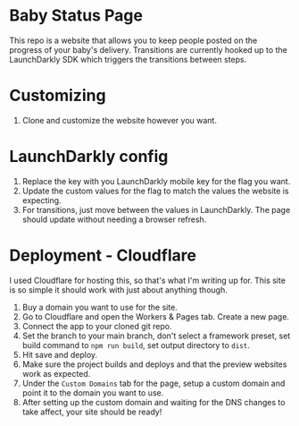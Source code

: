 # Baby Status Page
This repo is a website that allows you to keep people posted on the progress of your baby's delivery. Transitions are currently hooked up to the LaunchDarkly SDK which triggers the transitions between steps.

# Customizing
1. Clone and customize the website however you want.

# LaunchDarkly config
1. Replace the key with you LaunchDarkly mobile key for the flag you want. 
2. Update the custom values for the flag to match the values the website is expecting. 
3. For transitions, just move between the values in LaunchDarkly. The page should update without needing a browser refresh. 

# Deployment - Cloudflare
I used Cloudflare for hosting this, so that's what I'm writing up for. This site is so simple it should work with just about anything though. 
1. Buy a domain you want to use for the site.
2. Go to Cloudflare and open the Workers & Pages tab. Create a new page. 
3. Connect the app to your cloned git repo.
4. Set the branch to your main branch, don't select a framework preset, set build command to `npm run build`, set output directory to `dist`.
5. Hit save and deploy.
6. Make sure the project builds and deploys and that the preview websites work as expected. 
7. Under the `Custom Domains` tab for the page, setup a custom domain and point it to the domain you want to use.
8. After setting up the custom domain and waiting for the DNS changes to take affect, your site should be ready!